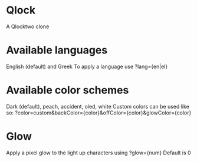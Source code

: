 # Qlock
A Qlocktwo clone

# Available languages
English (default) and Greek
To apply a language use ?lang={en|el}

# Available color schemes
Dark (default), peach, accident, oled, white
Custom colors can be used like so:
?color=custom&backColor={color}&offColor={color}&glowColor={color}

# Glow
Apply a pixel glow to the light up characters using ?glow={num}
Default is 0